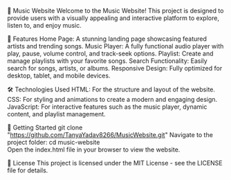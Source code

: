🎵 Music Website
Welcome to the Music Website! This project is designed to provide users with a visually appealing and interactive platform to explore, listen to, and enjoy music.

🌟 Features
Home Page: A stunning landing page showcasing featured artists and trending songs.
Music Player: A fully functional audio player with play, pause, volume control, and track-seek options.
Playlist: Create and manage playlists with your favorite songs.
Search Functionality: Easily search for songs, artists, or albums.
Responsive Design: Fully optimized for desktop, tablet, and mobile devices.

🛠️ Technologies Used
HTML: For the structure and layout of the website.
CSS: For styling and animations to create a modern and engaging design.
JavaScript: For interactive features such as the music player, dynamic content, and playlist management.

🚀 Getting Started
git clone "https://github.com/TanyaYadav8266/MusicWebsite.git" 
Navigate to the project folder:
cd music-website  
Open the index.html file in your browser to view the website.

📜 License
This project is licensed under the MIT License - see the LICENSE file for details.
